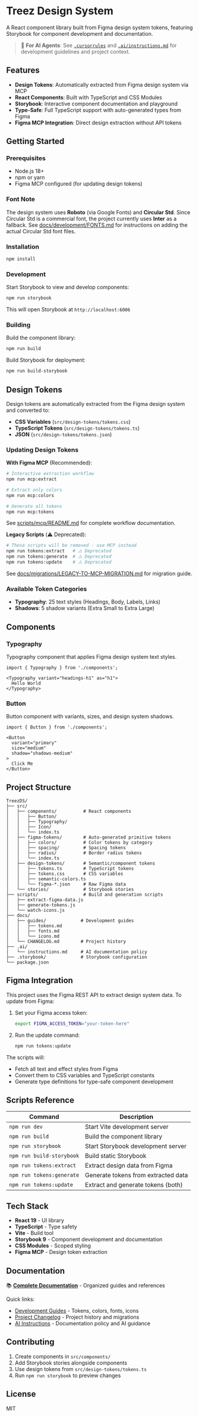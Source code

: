 # Treez Design System

A React component library built from Figma design system tokens, featuring Storybook for component development and documentation.

> 🤖 **For AI Agents**: See [`.cursorrules`](./.cursorrules) and [`.ai/instructions.md`](./.ai/instructions.md) for development guidelines and project context.

## Features

- **Design Tokens**: Automatically extracted from Figma design system via MCP
- **React Components**: Built with TypeScript and CSS Modules
- **Storybook**: Interactive component documentation and playground
- **Type-Safe**: Full TypeScript support with auto-generated types from Figma
- **Figma MCP Integration**: Direct design extraction without API tokens

## Getting Started

### Prerequisites

- Node.js 18+
- npm or yarn
- Figma MCP configured (for updating design tokens)

### Font Note

The design system uses **Roboto** (via Google Fonts) and **Circular Std**. Since Circular Std is a commercial font, the project currently uses **Inter** as a fallback. See [docs/development/FONTS.md](./docs/development/FONTS.md) for instructions on adding the actual Circular Std font files.

### Installation

```bash
npm install
```

### Development

Start Storybook to view and develop components:

```bash
npm run storybook
```

This will open Storybook at `http://localhost:6006`

### Building

Build the component library:

```bash
npm run build
```

Build Storybook for deployment:

```bash
npm run build-storybook
```

## Design Tokens

Design tokens are automatically extracted from the Figma design system and converted to:

- **CSS Variables** (`src/design-tokens/tokens.css`)
- **TypeScript Tokens** (`src/design-tokens/tokens.ts`)
- **JSON** (`src/design-tokens/tokens.json`)

### Updating Design Tokens

**With Figma MCP** (Recommended):
```bash
# Interactive extraction workflow
npm run mcp:extract

# Extract only colors
npm run mcp:colors

# Generate all tokens
npm run mcp:tokens
```

See [scripts/mcp/README.md](./scripts/mcp/README.md) for complete workflow documentation.

**Legacy Scripts** (⚠️ Deprecated):
```bash
# These scripts will be removed - use MCP instead
npm run tokens:extract   # ⚠️ Deprecated
npm run tokens:generate  # ⚠️ Deprecated
npm run tokens:update    # ⚠️ Deprecated
```

See [docs/migrations/LEGACY-TO-MCP-MIGRATION.md](./docs/migrations/LEGACY-TO-MCP-MIGRATION.md) for migration guide.

### Available Token Categories

- **Typography**: 25 text styles (Headings, Body, Labels, Links)
- **Shadows**: 5 shadow variants (Extra Small to Extra Large)

## Components

### Typography

Typography component that applies Figma design system text styles.

```tsx
import { Typography } from './components';

<Typography variant="headings-h1" as="h1">
  Hello World
</Typography>
```

### Button

Button component with variants, sizes, and design system shadows.

```tsx
import { Button } from './components';

<Button
  variant="primary"
  size="medium"
  shadow="shadows-medium"
>
  Click Me
</Button>
```

## Project Structure

```
TreezDS/
├── src/
│   ├── components/          # React components
│   │   ├── Button/
│   │   ├── Typography/
│   │   ├── Icon/
│   │   └── index.ts
│   ├── figma-tokens/        # Auto-generated primitive tokens
│   │   ├── colors/          # Color tokens by category
│   │   ├── spacing/         # Spacing tokens
│   │   ├── radius/          # Border radius tokens
│   │   └── index.ts
│   ├── design-tokens/       # Semantic/component tokens
│   │   ├── tokens.ts        # TypeScript tokens
│   │   ├── tokens.css       # CSS variables
│   │   ├── semantic-colors.ts
│   │   └── figma-*.json     # Raw Figma data
│   └── stories/             # Storybook stories
├── scripts/                 # Build and generation scripts
│   ├── extract-figma-data.js
│   ├── generate-tokens.js
│   └── watch-icons.js
├── docs/
│   ├── guides/             # Development guides
│   │   ├── tokens.md
│   │   ├── fonts.md
│   │   └── icons.md
│   └── CHANGELOG.md        # Project history
├── .ai/
│   └── instructions.md     # AI documentation policy
├── .storybook/             # Storybook configuration
└── package.json
```

## Figma Integration

This project uses the Figma REST API to extract design system data. To update from Figma:

1. Set your Figma access token:
   ```bash
   export FIGMA_ACCESS_TOKEN="your-token-here"
   ```

2. Run the update command:
   ```bash
   npm run tokens:update
   ```

The scripts will:
- Fetch all text and effect styles from Figma
- Convert them to CSS variables and TypeScript constants
- Generate type definitions for type-safe component development

## Scripts Reference

| Command | Description |
|---------|-------------|
| `npm run dev` | Start Vite development server |
| `npm run build` | Build the component library |
| `npm run storybook` | Start Storybook development server |
| `npm run build-storybook` | Build static Storybook |
| `npm run tokens:extract` | Extract design data from Figma |
| `npm run tokens:generate` | Generate tokens from extracted data |
| `npm run tokens:update` | Extract and generate tokens (both) |

## Tech Stack

- **React 19** - UI library
- **TypeScript** - Type safety
- **Vite** - Build tool
- **Storybook 9** - Component development and documentation
- **CSS Modules** - Scoped styling
- **Figma MCP** - Design token extraction

## Documentation

📚 **[Complete Documentation](./docs/README.md)** - Organized guides and references

Quick links:
- [Development Guides](./docs/guides/) - Tokens, colors, fonts, icons
- [Project Changelog](./docs/CHANGELOG.md) - Project history and migrations
- [AI Instructions](./.ai/instructions.md) - Documentation policy and AI guidance

## Contributing

1. Create components in `src/components/`
2. Add Storybook stories alongside components
3. Use design tokens from `src/design-tokens/tokens.ts`
4. Run `npm run storybook` to preview changes

## License

MIT
